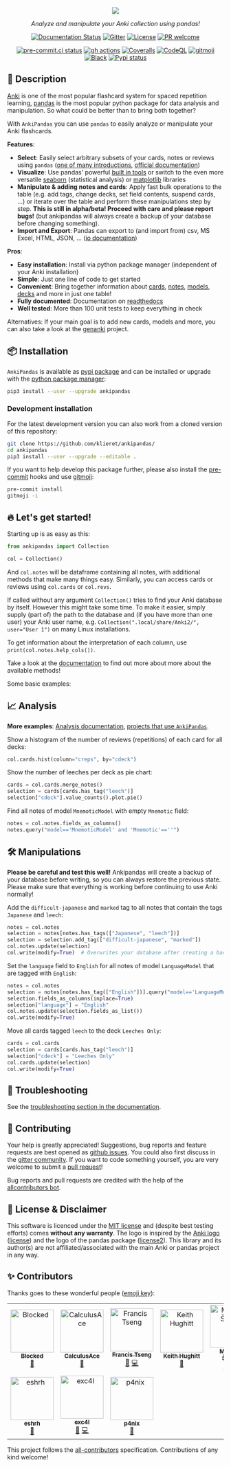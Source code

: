 <div align="center">
<a href="https://ankipandas.readthedocs.io/">
<img src="https://raw.githubusercontent.com/klieret/AnkiPandas/master/misc/logo/logo_github.png"></a>
<p align="center">
<em>Analyze and manipulate your Anki collection using pandas!</em>
</p>
</a>
<p>

[![Documentation Status](https://readthedocs.org/projects/ankipandas/badge/?version=latest)](https://ankipandas.readthedocs.io/) [![Gitter](https://img.shields.io/gitter/room/ankipandas/community.svg)](https://matrix.to/#/#AnkiPandas_community:gitter.im)
[![License](https://img.shields.io/github/license/klieret/ankipandas.svg)](https://github.com/klieret/ankipandas/blob/master/LICENSE.txt)
[![PR welcome](https://img.shields.io/badge/PR-Welcome-%23FF8300.svg)](https://git-scm.com/book/en/v2/GitHub-Contributing-to-a-Project)

</p>
<p>

[![pre-commit.ci status](https://results.pre-commit.ci/badge/github/klieret/AnkiPandas/master.svg)](https://results.pre-commit.ci/latest/github/klieret/AnkiPandas/master)
[![gh actions](https://github.com/klieret/AnkiPandas/workflows/testing/badge.svg)](https://github.com/klieret/AnkiPandas/actions) [![Coveralls](https://coveralls.io/repos/github/klieret/AnkiPandas/badge.svg?branch=master)](https://coveralls.io/github/klieret/AnkiPandas?branch=master)
[![CodeQL](https://github.com/klieret/AnkiPandas/actions/workflows/codeql.yml/badge.svg)](https://github.com/klieret/AnkiPandas/actions/workflows/codeql.yml)
[![gitmoji](https://img.shields.io/badge/gitmoji-%20😜%20😍-FFDD67.svg)](https://gitmoji.dev) [![Black](https://img.shields.io/badge/code%20style-black-000000.svg)](https://github.com/python/black)
[![Pypi status](https://badge.fury.io/py/ankipandas.svg)](https://pypi.org/project/ankipandas/)

</p>
</div>

## 📝 Description

[Anki](https://apps.ankiweb.net/) is one of the most popular flashcard
system for spaced repetition learning,
[pandas](https://pandas.pydata.org/) is the most popular python package
for data analysis and manipulation. So what could be better than to
bring both together?

With `AnkiPandas` you can use `pandas` to easily analyze or manipulate
your Anki flashcards.

**Features**:

-   **Select**: Easily select arbitrary subsets of your cards, notes or
    reviews using `pandas` ([one of many
    introductions](https://medium.com/dunder-data/6fcd0170be9c),
    [official
    documentation](https://pandas.pydata.org/pandas-docs/stable/user_guide/indexing.html))
-   **Visualize**: Use pandas\' powerful [built in
    tools](https://pandas.pydata.org/pandas-docs/stable/user_guide/visualization.html)
    or switch to the even more versatile
    [seaborn](https://seaborn.pydata.org/) (statistical analysis) or
    [matplotlib](https://matplotlib.org/) libraries
-   **Manipulate & adding notes and cards**: Apply fast bulk operations to the table (e.g. add
    tags, change decks, set field contents, suspend cards, \...) or
    iterate over the table and perform these manipulations step by step. **This is still in alpha/beta! Proceed with care and please report bugs!** (but ankipandas will always create a backup of your database before changing something).
-   **Import and Export**: Pandas can export to (and import from) csv,
    MS Excel, HTML, JSON, \... ([io
    documentation](https://pandas.pydata.org/pandas-docs/stable/user_guide/io.html))

**Pros**:

-   **Easy installation**: Install via python package manager
    (independent of your Anki installation)
-   **Simple**: Just one line of code to get started
-   **Convenient**: Bring together information about
    [cards](https://apps.ankiweb.net/docs/manual.html#cards),
    [notes](https://apps.ankiweb.net/docs/manual.html#notes-&-fields),
    [models](https://apps.ankiweb.net/docs/manual.html#note-types),
    [decks](https://apps.ankiweb.net/docs/manual.html#decks) and more in
    just one table!
-   **Fully documented**: Documentation on [readthedocs](https://ankipandas.readthedocs.io/)
-   **Well tested**: More than 100 unit tests to keep everything in
    check

Alternatives: If your main goal is to add new cards, models and more,
you can also take a look at the
[genanki](https://github.com/kerrickstaley/genanki) project.

## 📦 Installation

`AnkiPandas` is available as [pypi
package](https://pypi.org/project/ankipandas/) and can be installed or
upgrade with the [python package
manager](https://pip.pypa.io/en/stable/):

```sh
pip3 install --user --upgrade ankipandas
```

### Development installation

For the latest development version you can also work from a cloned
version of this repository:

```sh
git clone https://github.com/klieret/ankipandas/
cd ankipandas
pip3 install --user --upgrade --editable .
```

If you want to help develop this package further, please also install the
[pre-commit](https://pre-commit.ci/) hooks and use [gitmoji](https://gitmoji.dev/):

```sh
pre-commit install
gitmoji -i
```

## 🔥 Let's get started!

Starting up is as easy as this:

```python
from ankipandas import Collection

col = Collection()
```

And `col.notes` will be dataframe containing all notes, with additional
methods that make many things easy. Similarly, you can access cards or
reviews using `col.cards` or `col.revs`.

If called without any argument `Collection()` tries to find your Anki
database by itself. However this might take some time. To make it
easier, simply supply (part of) the path to the database and (if you
have more than one user) your Anki user name, e.g.
`Collection(".local/share/Anki2/", user="User 1")` on many Linux
installations.

To get information about the interpretation of each column, use
`print(col.notes.help_cols())`.

Take a look at the [documentation](https://ankipandas.readthedocs.io/)
to find out more about more about the available methods!

Some basic examples:

## 📈 Analysis

**More examples**: [Analysis
documentation](https://ankipandas.readthedocs.io/en/latest/examples.html),
[projects that use `AnkiPandas`](https://ankipandas.readthedocs.io/en/latest/projects_with_ap.html).

Show a histogram of the number of reviews (repetitions) of each card for
all decks:

```python
col.cards.hist(column="creps", by="cdeck")
```

Show the number of leeches per deck as pie chart:

```python
cards = col.cards.merge_notes()
selection = cards[cards.has_tag("leech")]
selection["cdeck"].value_counts().plot.pie()
```

Find all notes of model `MnemoticModel` with empty `Mnemotic` field:

```python
notes = col.notes.fields_as_columns()
notes.query("model=='MnemoticModel' and 'Mnemotic'==''")
```

## 🛠️ Manipulations

**Please be careful and test this well!** Ankipandas will create a backup of your database before writing, so you can always restore the previous state. Please make sure that everything is working before continuing to use Anki normally!

Add the `difficult-japanese` and `marked` tag to all notes that contain
the tags `Japanese` and `leech`:

```python
notes = col.notes
selection = notes[notes.has_tags(["Japanese", "leech"])]
selection = selection.add_tag(["difficult-japanese", "marked"])
col.notes.update(selection)
col.write(modify=True)  # Overwrites your database after creating a backup!
```

Set the `language` field to `English` for all notes of model
`LanguageModel` that are tagged with `English`:

```python
notes = col.notes
selection = notes[notes.has_tag(["English"])].query("model=='LanguageModel'").copy()
selection.fields_as_columns(inplace=True)
selection["language"] = "English"
col.notes.update(selection.fields_as_list())
col.write(modify=True)
```

Move all cards tagged `leech` to the deck `Leeches Only`:

```python
cards = col.cards
selection = cards[cards.has_tag("leech")]
selection["cdeck"] = "Leeches Only"
col.cards.update(selection)
col.write(modify=True)
```

## 🐞 Troubleshooting

See the [troubleshooting section in the
documentation](https://ankipandas.readthedocs.io/en/latest/troubleshooting.html).

## 💖 Contributing

Your help is greatly appreciated! Suggestions, bug reports and feature
requests are best opened as [github
issues](https://github.com/klieret/ankipandas/issues). You could also
first discuss in the [gitter
community](https://matrix.to/#/#AnkiPandas_community:gitter.im). If you want to code
something yourself, you are very welcome to submit a [pull
request](https://github.com/klieret/AnkiPandas/pulls)!

Bug reports and pull requests are credited with the help of the [allcontributors bot](https://allcontributors.org/).

## 📃 License & Disclaimer

This software is licenced under the [MIT
license](https://github.com/klieret/ankipandas/blob/master/LICENSE.txt)
and (despite best testing efforts) comes **without any warranty**. The
logo is inspired by the [Anki
logo](https://github.com/ankitects/anki/blob/main/qt/aqt/data/web/imgs/anki-logo-thin.png)
([license](https://github.com/ankitects/anki/blob/main/LICENSE)) and
the logo of the pandas package
([license2](https://github.com/pandas-dev/pandas/blob/main/LICENSE)).
This library and its author(s) are not affiliated/associated with the
main Anki or pandas project in any way.

## ✨ Contributors

Thanks goes to these wonderful people ([emoji key](https://allcontributors.org/docs/en/emoji-key)):

<!-- ALL-CONTRIBUTORS-LIST:START - Do not remove or modify this section -->
<!-- prettier-ignore-start -->
<!-- markdownlint-disable -->
<table>
  <tbody>
    <tr>
      <td align="center"><a href="https://github.com/Blocked"><img src="https://avatars.githubusercontent.com/u/4366503?v=4?s=100" width="100px;" alt="Blocked"/><br /><sub><b>Blocked</b></sub></a><br /><a href="https://github.com/klieret/AnkiPandas/issues?q=author%3ABlocked" title="Bug reports">🐛</a></td>
      <td align="center"><a href="https://github.com/CalculusAce"><img src="https://avatars3.githubusercontent.com/u/42630988?v=4?s=100" width="100px;" alt="CalculusAce"/><br /><sub><b>CalculusAce</b></sub></a><br /><a href="https://github.com/klieret/AnkiPandas/issues?q=author%3ACalculusAce" title="Bug reports">🐛</a></td>
      <td align="center"><a href="http://frnsys.com"><img src="https://avatars.githubusercontent.com/u/1059947?v=4?s=100" width="100px;" alt="Francis Tseng"/><br /><sub><b>Francis Tseng</b></sub></a><br /><a href="https://github.com/klieret/AnkiPandas/issues?q=author%3Afrnsys" title="Bug reports">🐛</a> <a href="https://github.com/klieret/AnkiPandas/commits?author=frnsys" title="Code">💻</a></td>
      <td align="center"><a href="https://github.com/khughitt"><img src="https://avatars.githubusercontent.com/u/125001?v=4?s=100" width="100px;" alt="Keith Hughitt"/><br /><sub><b>Keith Hughitt</b></sub></a><br /><a href="https://github.com/klieret/AnkiPandas/issues?q=author%3Akhughitt" title="Bug reports">🐛</a></td>
      <td align="center"><a href="https://github.com/eumiro"><img src="https://avatars0.githubusercontent.com/u/6774676?v=4?s=100" width="100px;" alt="Miroslav Šedivý"/><br /><sub><b>Miroslav Šedivý</b></sub></a><br /><a href="https://github.com/klieret/AnkiPandas/commits?author=eumiro" title="Tests">⚠️</a> <a href="https://github.com/klieret/AnkiPandas/commits?author=eumiro" title="Code">💻</a></td>
      <td align="center"><a href="https://github.com/bollwyvl"><img src="https://avatars.githubusercontent.com/u/45380?v=4?s=100" width="100px;" alt="Nicholas Bollweg"/><br /><sub><b>Nicholas Bollweg</b></sub></a><br /><a href="https://github.com/klieret/AnkiPandas/commits?author=bollwyvl" title="Code">💻</a></td>
      <td align="center"><a href="http://thomasbrownback.com/"><img src="https://avatars2.githubusercontent.com/u/26754?v=4?s=100" width="100px;" alt="Thomas Brownback"/><br /><sub><b>Thomas Brownback</b></sub></a><br /><a href="https://github.com/klieret/AnkiPandas/issues?q=author%3Abrownbat" title="Bug reports">🐛</a></td>
    </tr>
    <tr>
      <td align="center"><a href="http://esrh.sdf.org"><img src="https://avatars.githubusercontent.com/u/16175276?v=4?s=100" width="100px;" alt="eshrh"/><br /><sub><b>eshrh</b></sub></a><br /><a href="https://github.com/klieret/AnkiPandas/commits?author=eshrh" title="Documentation">📖</a></td>
      <td align="center"><a href="https://github.com/exc4l"><img src="https://avatars3.githubusercontent.com/u/74188442?v=4?s=100" width="100px;" alt="exc4l"/><br /><sub><b>exc4l</b></sub></a><br /><a href="https://github.com/klieret/AnkiPandas/issues?q=author%3Aexc4l" title="Bug reports">🐛</a> <a href="https://github.com/klieret/AnkiPandas/commits?author=exc4l" title="Code">💻</a></td>
      <td align="center"><a href="https://github.com/p4nix"><img src="https://avatars1.githubusercontent.com/u/7038116?v=4?s=100" width="100px;" alt="p4nix"/><br /><sub><b>p4nix</b></sub></a><br /><a href="https://github.com/klieret/AnkiPandas/issues?q=author%3Ap4nix" title="Bug reports">🐛</a></td>
    </tr>
  </tbody>
</table>

<!-- markdownlint-restore -->
<!-- prettier-ignore-end -->

<!-- ALL-CONTRIBUTORS-LIST:END -->

This project follows the [all-contributors](https://github.com/all-contributors/all-contributors) specification. Contributions of any kind welcome!
